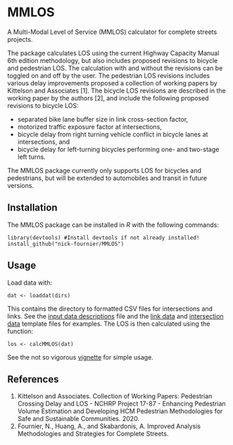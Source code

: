 # MMLOS
A Multi-Modal Level of Service (MMLOS) calculator for complete streets projects.

The package calculates LOS using the current Highway Capacity Manual 6th edition methodology, but also includes proposed revisions to bicycle and pedestrian LOS. The calculation with and without the revisions can be toggled on and off by the user. The pedestrian LOS revisions includes various delay improvements proposed a collection of working papers by Kittelson and Associates [1]. The bicycle LOS revisions are described in the working paper by the authors [2], and include the following proposed revisions to bicycle LOS:

- separated bike lane buffer size in link cross-section factor,
- motorized traffic exposure factor at intersections,
- bicycle delay from right turning vehicle conflict in bicycle lanes at intersections, and
- bicycle delay for left-turning bicycles performing one- and two-stage left turns.

The MMLOS package currently only supports LOS for bicycles and pedestrians, but will be extended to automobiles and transit in future versions. 

## Installation
The MMLOS package can be installed in <em>R</em> with the following commands:

	library(devtools) #Install devtools if not already installed!
	install_github("nick-fournier/MMLOS")
## Usage
Load data with:

	dat <- loaddat(dirs)

This contains the directory to formatted CSV files for intersections and links. See the [input data descriptions](data/input_link_template.csv) file and the [link data](data/input_link_template.csv) and [intersection data](data/input_intersection_template.csv) template files for examples. The LOS is then calculated using the function:

	los <- calcMMLOS(dat)

See the not so vigorous [vignette](vignette/nsv-vignette.Rmd) for simple usage.

## References
1. Kittelson and Associates. Collection of Working Papers: Pedestrian Crossing Delay and LOS - NCHRP Project 17-87 - Enhancing Pedestrian Volume Estimation and Developing HCM Pedestrian Methodologies for Safe and Sustainable Communities. 2020.
2. Fournier, N., Huang, A., and Skabardonis, A.  Improved Analysis Methodologies and Strategies for Complete Streets.

